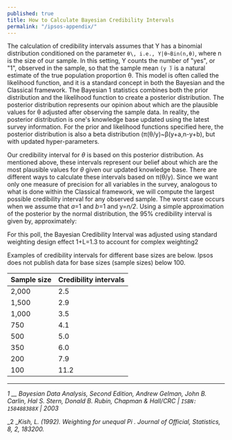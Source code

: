 ```yaml
---
published: true
title: How to Calculate Bayesian Credibility Intervals
permalink: "/ipsos-appendix/"
---
```


The calculation of credibility intervals assumes that Y has a binomial distribution conditioned on the parameter ```θ\, i.e., Y|θ~Bin(n,θ)```, where n is the size of our sample. In this setting, Y counts the number of "yes", or "1", observed in the sample, so that the sample mean ```(y ̅)``` is a natural estimate of the true population proportion θ. This model is often called the likelihood function, and it is a standard concept in both the Bayesian and the Classical framework. The Bayesian 1 statistics combines both the prior distribution and the likelihood function to create a posterior distribution. The posterior distribution represents our opinion about which are the plausible values for θ adjusted after observing the sample data. In reality, the posterior distribution is one's knowledge base updated using the latest survey information. For the prior and likelihood functions specified here, the posterior distribution is also a beta distribution (π(θ/y)~β(y+a,n-y+b), but with updated hyper-parameters.

Our credibility interval for _θ_ is based on this posterior distribution. As mentioned above, these intervals represent our belief about which are the most plausible values for _θ_ given our updated knowledge base. There are different ways to calculate these intervals based on π(θ/y). Since we want only one measure of precision for all variables in the survey, analogous to what is done within the Classical framework, we will compute the largest possible credibility interval for any observed sample. The worst case occurs when we assume that _a_=1 and _b_=1 and y=_n/2_. Using a simple approximation of the posterior by the normal distribution, the 95% credibility interval is given by, approximately:

For this poll, the Bayesian Credibility Interval was adjusted using standard weighting design effect 1+L=1.3 to account for complex weighting2

Examples of credibility intervals for different base sizes are below. Ipsos does not publish data for base sizes (sample sizes) below 100.

| **Sample size** | **Credibility intervals** |
| --- | --- |
| 2,000 | 2.5 |
| 1,500 | 2.9 |
| 1,000 | 3.5 |
| 750 | 4.1 |
| 500 | 5.0 |
| 350 | 6.0 |
| 200 | 7.9 |
| 100 | 11.2 |

---

_1 __ Bayesian Data Analysis, Second Edition, Andrew Gelman, John B. Carlin, Hal S. Stern, Donald B. Rubin, Chapman & Hall/CRC | ```ISBN: 158488388X``` | 2003_

_2 __Kish, L. (1992). Weighting for unequal Pi . Journal of Official, Statistics, 8, 2, 183200._
